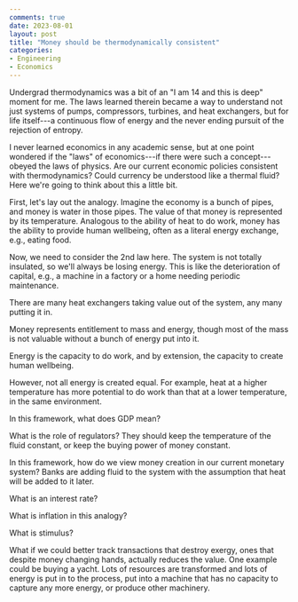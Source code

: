 ```yaml
---
comments: true
date: 2023-08-01
layout: post
title: "Money should be thermodynamically consistent"
categories:
- Engineering
- Economics
---
```


Undergrad thermodynamics was a bit of an
"I am 14 and this is deep"
moment for me.
The laws learned therein became a way to understand not just
systems of pumps, compressors, turbines, and heat exchangers,
but for life itself---a continuous flow of energy
and the never ending pursuit of the rejection of entropy.

I never learned economics in any academic sense,
but at one point wondered if the "laws" of economics---if there were such
a concept---obeyed the laws of physics.
Are our current economic policies consistent with thermodynamics?
Could currency be understood like a thermal fluid?
Here we're going to think about this a little bit.

First, let's lay out the analogy.
Imagine the economy is a bunch of pipes,
and money is water in those pipes.
The value of that money is represented by its temperature.
Analogous to the ability of heat to do work,
money has the ability to provide human wellbeing,
often as a literal energy exchange, e.g., eating food.

Now, we need to consider the 2nd law here.
The system is not totally insulated, so we'll always be losing energy.
This is like the deterioration of capital, e.g.,
a machine in a factory or a home needing periodic maintenance.

There are many heat exchangers taking value out of the system,
any many putting it in.

Money represents entitlement to mass and energy,
though most of the mass is not valuable without a bunch of
energy put into it.

Energy is the capacity to do work,
and by extension, the capacity to create human wellbeing.

However, not all energy is created equal.
For example, heat at a higher temperature has more potential to do work
than that at a lower temperature, in the same environment.

In this framework, what does GDP mean?

What is the role of regulators?
They should keep the temperature of the fluid constant,
or keep the buying power of money constant.

In this framework, how do we view money creation in
our current monetary system?
Banks are adding fluid to the system with the assumption that
heat will be added to it later.

What is an interest rate?

What is inflation in this analogy?

What is stimulus?

What if we could better track transactions that destroy exergy,
ones that despite money changing hands,
actually reduces the value.
One example could be buying a yacht.
Lots of resources are transformed and lots of energy is put in
to the process,
put into a machine that has no capacity to capture any more energy,
or produce other machinery.
